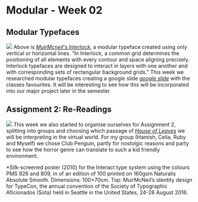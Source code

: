 # Modular - Week 02
## Modular Typefaces
![](interlock.jpg)
Above is [*MuirMcneil's Interlock*](https://muirmcneil.com/project/interlock-type-system/), a modular typeface created using only vertical or horizontal lines. “In Interlock, a common grid determines the positioning of all elements with every contour and space aligning precisely. Interlock typefaces are designed to interact in layers with one another and with corresponding sets of rectangular background grids.” This week we researched modular typefaces creating a google slide [*google slide*](https://docs.google.com/presentation/d/1N2hAFp6si7UsVuPj1oMQ21_HHF858NbXZna0YQxOQio/edit#slide=id.p) with the classes favourites. It will be interesting to see how this will be incorporated into our major project later in the semester.
## Assignment 2: Re-Readings
![](clubpenguin.jpeg)
This week we also started to organise ourselves for Assignment 2, splitting into groups and choosing which passage of [*House of Leaves*](https://en.wikipedia.org/wiki/House_of_Leaves) we will be interpreting in the virtual world. For my group (Hamish, Celia, Ruby and Myself) we chose Club Penguin, partly for nostolgic reasons and party to see how the horror genre can translate to such a kid friendly environment.

*Silk-screened poster (2010) for the Interact type system using the colours PMS 926 and 809, in of an edition of 100 printed on 160gsm Naturalis Absolute Smooth. Dimensions: 100×70cm.
Top: MuirMcNeil’s identity design for TypeCon, the annual convention of the Society of Typographic Aficionados (Sota) held in Seattle in the United States, 24-28 August 2016.
